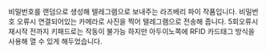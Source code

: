 비밀번호를 랜덤으로 생성해 텔레그램으로 보내주는 라즈베리 파이 작품입니다.
비밀번호 오류시 연결되어있는 카메라로 사진을 찍어 텔레그램으로 전송해 줍니다.
5회오류시 재시작 전까지 키패드로는 작동이 불가능 하지만
아두이노쪽에 RFID 카드태그 방식을 사용해 열 수 있게 해두었습니다.
